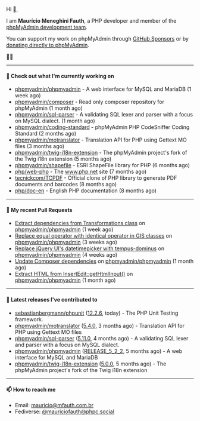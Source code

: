 Hi 👋,

I am **Maurício Meneghini Fauth**, a PHP developer and member of the [phpMyAdmin development team](https://www.phpmyadmin.net/team/?ref=github).

You can support my work on phpMyAdmin through [GitHub Sponsors](https://github.com/sponsors/MauricioFauth)
or by [donating directly to phpMyAdmin](https://www.phpmyadmin.net/donate/?ref=github).

🐘⛵

---

#### 👷 Check out what I'm currently working on

- [phpmyadmin/phpmyadmin](https://github.com/phpmyadmin/phpmyadmin) - A web interface for MySQL and MariaDB (1 week ago)
- [phpmyadmin/composer](https://github.com/phpmyadmin/composer) - Read only composer repository for phpMyAdmin (1 month ago)
- [phpmyadmin/sql-parser](https://github.com/phpmyadmin/sql-parser) - A validating SQL lexer and parser with a focus on MySQL dialect. (1 month ago)
- [phpmyadmin/coding-standard](https://github.com/phpmyadmin/coding-standard) - phpMyAdmin PHP CodeSniffer Coding Standard (2 months ago)
- [phpmyadmin/motranslator](https://github.com/phpmyadmin/motranslator) - Translation API for PHP using Gettext MO files (3 months ago)
- [phpmyadmin/twig-i18n-extension](https://github.com/phpmyadmin/twig-i18n-extension) - The phpMyAdmin project&#39;s fork of the Twig i18n extension (5 months ago)
- [phpmyadmin/shapefile](https://github.com/phpmyadmin/shapefile) - ESRI ShapeFile library for PHP (6 months ago)
- [php/web-php](https://github.com/php/web-php) - The www.php.net site (7 months ago)
- [tecnickcom/TCPDF](https://github.com/tecnickcom/TCPDF) - Official clone of PHP library to generate PDF documents and barcodes (8 months ago)
- [php/doc-en](https://github.com/php/doc-en) - English PHP documentation (8 months ago)

---

#### 🔨 My recent Pull Requests

- [Extract dependencies from Transformations class](https://github.com/phpmyadmin/phpmyadmin/pull/19738) on [phpmyadmin/phpmyadmin](https://github.com/phpmyadmin/phpmyadmin) (1 week ago)
- [Replace equal operator with identical operator in GIS classes](https://github.com/phpmyadmin/phpmyadmin/pull/19730) on [phpmyadmin/phpmyadmin](https://github.com/phpmyadmin/phpmyadmin) (3 weeks ago)
- [Replace jQuery UI&#39;s datetimepicker with tempus-dominus](https://github.com/phpmyadmin/phpmyadmin/pull/19727) on [phpmyadmin/phpmyadmin](https://github.com/phpmyadmin/phpmyadmin) (4 weeks ago)
- [Update Composer dependencies](https://github.com/phpmyadmin/phpmyadmin/pull/19724) on [phpmyadmin/phpmyadmin](https://github.com/phpmyadmin/phpmyadmin) (1 month ago)
- [Extract HTML from InsertEdit::getHtmlInput()](https://github.com/phpmyadmin/phpmyadmin/pull/19719) on [phpmyadmin/phpmyadmin](https://github.com/phpmyadmin/phpmyadmin) (1 month ago)

---

#### 🔭 Latest releases I've contributed to

- [sebastianbergmann/phpunit](https://github.com/sebastianbergmann/phpunit) ([12.2.6](https://github.com/sebastianbergmann/phpunit/releases/tag/12.2.6), today) - The PHP Unit Testing framework.
- [phpmyadmin/motranslator](https://github.com/phpmyadmin/motranslator) ([5.4.0](https://github.com/phpmyadmin/motranslator/releases/tag/5.4.0), 3 months ago) - Translation API for PHP using Gettext MO files
- [phpmyadmin/sql-parser](https://github.com/phpmyadmin/sql-parser) ([5.11.0](https://github.com/phpmyadmin/sql-parser/releases/tag/5.11.0), 4 months ago) - A validating SQL lexer and parser with a focus on MySQL dialect.
- [phpmyadmin/phpmyadmin](https://github.com/phpmyadmin/phpmyadmin) ([RELEASE_5_2_2](https://github.com/phpmyadmin/phpmyadmin/releases/tag/RELEASE_5_2_2), 5 months ago) - A web interface for MySQL and MariaDB
- [phpmyadmin/twig-i18n-extension](https://github.com/phpmyadmin/twig-i18n-extension) ([5.0.0](https://github.com/phpmyadmin/twig-i18n-extension/releases/tag/5.0.0), 5 months ago) - The phpMyAdmin project&#39;s fork of the Twig i18n extension

---

#### 📫 How to reach me

- Email: [mauricio@mfauth.com.br](mailto://mauricio@mfauth.com.br)
- Fediverse: [@mauriciofauth@phpc.social](https://phpc.social/@mauriciofauth)
